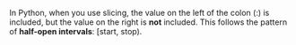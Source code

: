 In Python, when you use slicing, the value on the left of the colon (:) is included, but the value on the right is **not** included. This follows the pattern of **half-open intervals**: [start, stop).